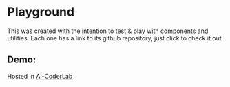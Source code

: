 # Playground

This was created with the intention to test &amp; play with components and utilities. Each one has a link to its github repository, just click to check it out.

## Demo:

Hosted in [Ai-CoderLab](https://coderlab.aiherrera.com)
